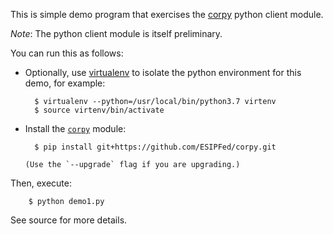 This is simple demo program that exercises the 
[corpy](https://github.com/ESIPFed/corpy) 
python client module.

*Note*: The python client module is itself preliminary.

You can run this as follows:

- Optionally, use [virtualenv](https://virtualenv.pypa.io) to isolate the python 
  environment for this demo, for example:

        $ virtualenv --python=/usr/local/bin/python3.7 virtenv
        $ source virtenv/bin/activate

- Install the [`corpy`](https://github.com/ESIPFed/corpy) module:

        $ pip install git+https://github.com/ESIPFed/corpy.git
        
      (Use the `--upgrade` flag if you are upgrading.)

Then, execute:

        $ python demo1.py

See source for more details.
